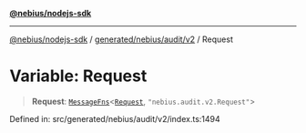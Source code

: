 [**@nebius/nodejs-sdk**](../../../../../README.md)

---

[@nebius/nodejs-sdk](../../../../../README.md) / [generated/nebius/audit/v2](../README.md) / Request

# Variable: Request

> **Request**: [`MessageFns`](../../../../../runtime/protos/core/interfaces/MessageFns.md)\<[`Request`](../interfaces/Request.md), `"nebius.audit.v2.Request"`\>

Defined in: src/generated/nebius/audit/v2/index.ts:1494
